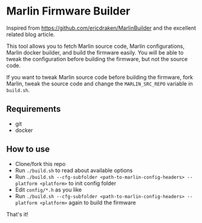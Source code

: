 # Marlin Firmware Builder

Inspired from https://github.com/ericdraken/MarlinBuilder and the excellent related blog article.

This tool allows you to fetch Marlin source code, Marlin configurations, Marlin docker builder, and build the firmware easily.
You will be able to tweak the configuration before building the firmware, but not the source code.

If you want to tweak Marlin source code before building the firmware, fork Marlin, tweak the source code and change the `MARLIN_SRC_REPO` variable in `build.sh`.

## Requirements

* git
* docker

## How to use

* Clone/fork this repo
* Run `./build.sh` to read about available options
* Run `./build.sh --cfg-subfolder <path-to-marlin-config-headers> --platform <platform>` to init config folder
* Edit `config/*.h` as you like
* Run `./build.sh --cfg-subfolder <path-to-marlin-config-headers> --platform <platform>` again to build the firmware

That's it!
